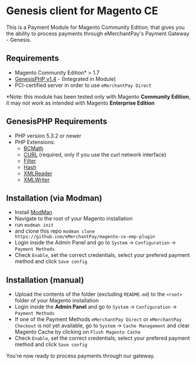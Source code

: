 Genesis client for Magento CE
=============================

This is a Payment Module for Magento Community Edition, that gives you the ability to process payments through eMerchantPay's Payment Gateway - Genesis.

Requirements
------------

* Magento Community Edition* > 1.7
* [GenesisPHP v1.4](https://github.com/GenesisGateway/genesis_php) - (Integrated in Module)
* PCI-certified server in order to use ```eMerchantPay Direct```

*Note: this module has been tested only with Magento __Community Edition__, it may not work
as intended with Magento __Enterprise Edition__

GenesisPHP Requirements
------------

* PHP version 5.3.2 or newer
* PHP Extensions:
    * [BCMath](https://php.net/bcmath)
    * [CURL](https://php.net/curl) (required, only if you use the curl network interface)
    * [Filter](https://php.net/filter)
    * [Hash](https://php.net/hash)
    * [XMLReader](https://php.net/xmlreader)
    * [XMLWriter](https://php.net/xmlwriter)

Installation (via Modman)
---------------------

* Install [ModMan]
* Navigate to the root of your Magento installation
* run ```modman init```
* and clone this repo ```modman clone https://github.com/eMerchantPay/magento-ce-emp-plugin```
* Login inside the Admin Panel and go to ```System``` -> ```Configuration``` -> ```Payment Methods```
* Check ```Enable```, set the correct credentials, select your prefered payment method and click ```Save config```

Installation (manual)
---------------------

* Upload the contents of the folder (excluding ```README.md```) to the ```<root>``` folder of your Magento installation
* Login inside the __Admin Panel__ and go to ```System``` -> ```Configuration``` -> ```Payment Methods```
* If one of the Payment Methods ```eMerchantPay Direct``` or ```eMerchantPay Checkout``` is not yet available, 
  go to  ```System``` -> ```Cache Management``` and clear Magento Cache by clicking on ```Flush Magento Cache```
* Check ```Enable```, set the correct credentials, select your prefered payment method and click ```Save config```

You're now ready to process payments through our gateway.

[ModMan]: https://github.com/colinmollenhour/modman
